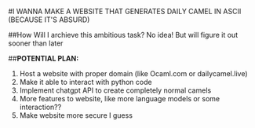#I WANNA MAKE A WEBSITE THAT GENERATES DAILY CAMEL IN ASCII (BECAUSE IT'S ABSURD)

##How Will I archieve this ambitious task?
No idea! But will figure it out sooner than later

##**POTENTIAL PLAN:**
1. Host a website with proper domain (like Ocaml.com or dailycamel.live)
2. Make it able to interact with python code
3. Implement chatgpt API to create completely normal camels
4. More features to website, like more language models or some interaction??
5. Make website more secure I guess